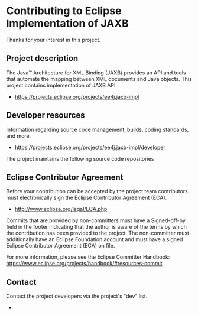 [//]: # " Copyright (c) 2018, 2019 Oracle and/or its affiliates. All rights reserved. "
[//]: # "  "
[//]: # " This program and the accompanying materials are made available under the "
[//]: # " terms of the Eclipse Distribution License v. 1.0, which is available at "
[//]: # " http://www.eclipse.org/org/documents/edl-v10.php. "
[//]: # "  "
[//]: # " SPDX-License-Identifier: BSD-3-Clause "

# Contributing to Eclipse Implementation of JAXB

Thanks for your interest in this project.

## Project description

The Java™ Architecture for XML Binding (JAXB) provides an API and tools that
automate the mapping between XML documents and Java objects. This project
contains implementation of JAXB API.

* https://projects.eclipse.org/projects/ee4j.jaxb-impl

## Developer resources

Information regarding source code management, builds, coding standards, and
more.

* https://projects.eclipse.org/projects/ee4j.jaxb-impl/developer

The project maintains the following source code repositories


## Eclipse Contributor Agreement

Before your contribution can be accepted by the project team contributors must
electronically sign the Eclipse Contributor Agreement (ECA).

* http://www.eclipse.org/legal/ECA.php

Commits that are provided by non-committers must have a Signed-off-by field in
the footer indicating that the author is aware of the terms by which the
contribution has been provided to the project. The non-committer must
additionally have an Eclipse Foundation account and must have a signed Eclipse
Contributor Agreement (ECA) on file.

For more information, please see the Eclipse Committer Handbook:
https://www.eclipse.org/projects/handbook/#resources-commit

## Contact

Contact the project developers via the project's "dev" list.

* 